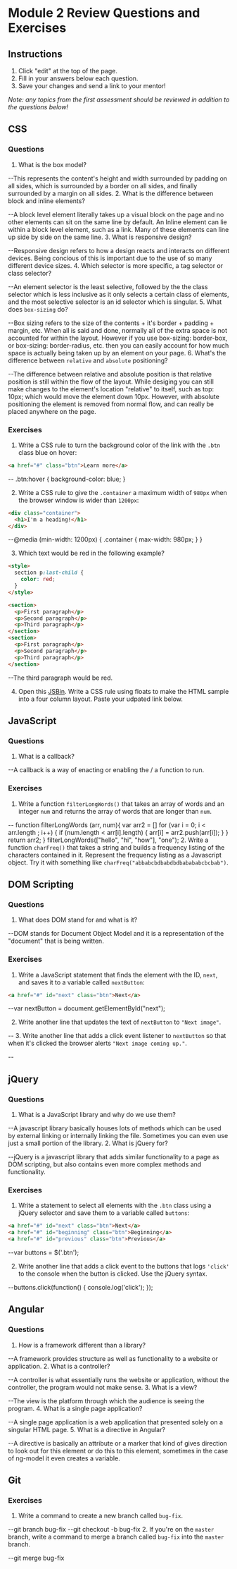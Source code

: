 # Module 2 Review Questions and Exercises

## Instructions

1. Click "edit" at the top of the page.
2. Fill in your answers below each question.
3. Save your changes and send a link to your mentor!

*Note: any topics from the first assessment should be reviewed in addition to the questions below!*

## CSS

### Questions

1. What is the box model?

--This represents the content's height and width surrounded by padding on all sides, which is surrounded by a border on all sides, and finally surrounded by a margin on all sides.
2. What is the difference between block and inline elements?

--A block level element literally takes up a visual block on the page and no other elements can sit on the same line by default. An Inline element can lie within a block level element, such as a link. Many of these elements can line up side by side on the same line.
3. What is responsive design?

--Responsive design refers to how a design reacts and interacts on different devices. Being concious of this is important due to the use of so many different device sizes.
4. Which selector is more specific, a tag selector or class selector?

--An element selector is the least selective, followed by the the class selector which is less inclusive as it only selects a certain class of elements, and the most selective selector is an id selector which is singular.
5. What does `box-sizing` do?

--Box sizing refers to the size of the contents + it's border + padding + margin, etc. When all is said and done, normally all of the extra space is not accounted for within the layout. However if you use box-sizing: border-box, or box-sizing: border-radius, etc. then you can easily account for how much space is actually being taken up by an element on your page.
6. What's the difference between `relative` and `absolute` positioning?

--The difference between relative and absolute position is that relative position is still within the flow of the layout. While desiging you can still make changes to the element's location "relative" to itself, such as top: 10px; which would move the element down 10px. However, with absolute positioning the element is removed from normal flow, and can really be placed anywhere on the page.

### Exercises

1. Write a CSS rule to turn the background color of the link with the `.btn` class blue on hover:

  ```html
  <a href="#" class="btn">Learn more</a>
  ```
  
  -- .btn:hover {
          background-color: blue;
     }

2. Write a CSS rule to give the `.container` a maximum width of `980px` when the browser window is wider than `1200px`:

  ```html
  <div class="container">
    <h1>I'm a heading!</h1>
  </div>
  ```
  
  --@media (min-width: 1200px) {
      .container {
        max-width: 980px;
      }
    }

3. Which text would be red in the following example?

  ```html
  <style>
    section p:last-child {
      color: red;
    }
  </style>

  <section>
    <p>First paragraph</p>
    <p>Second paragraph</p>
    <p>Third paragraph</p>
  </section>
  <section>
    <p>First paragraph</p>
    <p>Second paragraph</p>
    <p>Third paragraph</p>
  </section>
  ```
  
  --The third paragraph would be red.

4. Open this [JSBin](http://jsbin.com/qigiwuhepe/1/edit?html,css,output). Write a CSS rule using floats to make the HTML sample into a four column layout. Paste your udpated link below.

## JavaScript

### Questions

1. What is a callback?

--A callback is a way of enacting or enabling the / a function to run.

### Exercises

1. Write a function `filterLongWords()` that takes an array of words and an integer `num` and returns the array of words that are longer than `num`.

--
function filterLongWords (arr, num){
  var arr2 = []
  for (var i = 0; i < arr.length ; i++) {
    if (num.length < arr[i].length) {
      arr[i] = arr2.push(arr[i]);
    }
  }
  return arr2;
}
filterLongWords(["hello", "hi", "how"], "one");
2. Write a function `charFreq()` that takes a string and builds a frequency listing of the characters contained in it. Represent the frequency listing as a Javascript object. Try it with something like `charFreq("abbabcbdbabdbdbabababcbcbab")`.

## DOM Scripting

### Questions

1. What does DOM stand for and what is it?

--DOM stands for Document Object Model and it is a representation of the "document" that is being written.

### Exercises

1. Write a JavaScript statement that finds the element with the ID, `next`, and saves it to a variable called `nextButton`:

  ```html
  <a href="#" id="next" class="btn">Next</a>
  ```
  
  --var nextButton = document.getElementById("next");

2. Write another line that updates the text of `nextButton` to `"Next image"`.

--
3. Write another line that adds a click event listener to `nextButton` so that when it's clicked the browser alerts `"Next image coming up."`.

--

## jQuery

### Questions

1. What is a JavaScript library and why do we use them?

--A javascript library basically houses lots of methods which can be used by external linking or internally linking the file. Sometimes you can even use just a small portion of the library. 
2. What is jQuery for?

--jQuery is a javascript library that adds similar functionality to a page as DOM scripting, but also contains even more complex methods and functionality.

### Exercises

1. Write a statement to select all elements with the `.btn` class using a jQuery selector and save them to a variable called `buttons`:

  ```html
  <a href="#" id="next" class="btn">Next</a>
  <a href="#" id="beginning" class="btn">Beginning</a>
  <a href="#" id="previous" class="btn">Previous</a>
  ```
  
 --var buttons = $('.btn');

2. Write another line that adds a click event to the buttons that logs `'click'` to the console when the button is clicked. Use the jQuery syntax.

--buttons.click(function() {
    console.log('click');
  });

## Angular

### Questions

1. How is a framework different than a library?

--A framework provides structure as well as functionality to a website or application.
2. What is a controller?

--A controller is what essentially runs the website or application, without the controller, the program would not make sense.
3. What is a view?

--The view is the platform through which the audience is seeing the program. 
4. What is a single page application?

--A single page application is a web application that presented solely on a singular HTML page.
5. What is a directive in Angular?

--A directive is basically an attribute or a marker that kind of gives direction to look out for this element or do this to this element, sometimes in the case of ng-model it even creates a variable.

## Git

### Exercises

1. Write a command to create a new branch called `bug-fix`.

--git branch bug-fix
--git checkout -b bug-fix
2. If you're on the `master` branch, write a command to merge a branch called `bug-fix` into the `master` branch.

--git merge bug-fix
